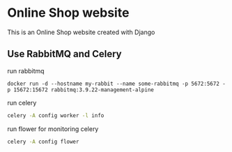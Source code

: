 # Online Shop website
This is an Online Shop website created with Django


## Use RabbitMQ and Celery

run rabbitmq

```docker
docker run -d --hostname my-rabbit --name some-rabbitmq -p 5672:5672 -p 15672:15672 rabbitmq:3.9.22-management-alpine
```

run celery

```sh
celery -A config worker -l info
```

run flower for monitoring celery

```sh
celery -A config flower
```